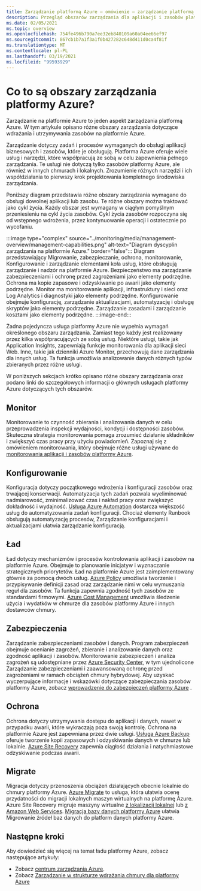 ```yaml
---
title: Zarządzanie platformą Azure — omówienie — zarządzanie platformą Azure
description: Przegląd obszarów zarządzania dla aplikacji i zasobów platformy Azure z linkami do zawartości w narzędziach zarządzania platformy Azure.
ms.date: 02/05/2021
ms.topic: overview
ms.openlocfilehash: 754fe496b790a7ee32eb840109a60a04ee66ef97
ms.sourcegitcommit: 867cb1b7a1f3a1f0b427282c648d411d0ca4f81f
ms.translationtype: MT
ms.contentlocale: pl-PL
ms.lasthandoff: 03/19/2021
ms.locfileid: "99593929"
---
```

# <a name="what-are-the-azure-management-areas"></a>Co to są obszary zarządzania platformy Azure?

Zarządzanie na platformie Azure to jeden aspekt zarządzania platformą Azure. W tym artykule opisano różne obszary zarządzania dotyczące wdrażania i utrzymywania zasobów na platformie Azure.

Zarządzanie dotyczy zadań i procesów wymaganych do obsługi aplikacji biznesowych i zasobów, które je obsługują. Platforma Azure oferuje wiele usług i narzędzi, które współpracują ze sobą w celu zapewnienia pełnego zarządzania. Te usługi nie dotyczą tylko zasobów platformy Azure, ale również w innych chmurach i lokalnych. Zrozumienie różnych narzędzi i ich współdziałania to pierwszy krok projektowania kompletnego środowiska zarządzania.

Poniższy diagram przedstawia różne obszary zarządzania wymagane do obsługi dowolnej aplikacji lub zasobu. Te różne obszary można traktować jako cykl życia. Każdy obszar jest wymagany w ciągłym pomyślnym przeniesieniu na cykl życia zasobów. Cykl życia zasobów rozpoczyna się od wstępnego wdrożenia, przez kontynuowanie operacji i ostatecznie po wycofaniu.

:::image type="complex" source="../monitoring/media/management-overview/management-capabilities.png" alt-text="Diagram dyscyplin zarządzania na platformie Azure." border="false":::
   Diagram przedstawiający Migrowanie, zabezpieczanie, ochrona, monitorowanie, Konfigurowanie i zarządzanie elementami koła usług, które obsługują zarządzanie i nadzór na platformie Azure. Bezpieczeństwo ma zarządzanie zabezpieczeniami i ochronę przed zagrożeniami jako elementy podrzędne. Ochrona ma kopie zapasowe i odzyskiwanie po awarii jako elementy podrzędne. Monitor ma monitorowanie aplikacji, infrastruktury i sieci oraz Log Analytics i diagnostyki jako elementy podrzędne. Konfigurowanie obejmuje konfigurację, zarządzanie aktualizacjami, automatyzację i obsługę skryptów jako elementy podrzędne. Zarządzanie zasadami i zarządzanie kosztami jako elementy podrzędne.
:::image-end:::

Żadna pojedyncza usługa platformy Azure nie wypełnia wymagań określonego obszaru zarządzania. Zamiast tego każdy jest realizowany przez kilka współpracujących ze sobą usług. Niektóre usługi, takie jak Application Insights, zapewniają funkcje monitorowania dla aplikacji sieci Web. Inne, takie jak dzienniki Azure Monitor, przechowują dane zarządzania dla innych usług. Ta funkcja umożliwia analizowanie danych różnych typów zbieranych przez różne usługi.

W poniższych sekcjach krótko opisano różne obszary zarządzania oraz podano linki do szczegółowych informacji o głównych usługach platformy Azure dotyczących tych obszarów.

## <a name="monitor"></a>Monitor

Monitorowanie to czynność zbierania i analizowania danych w celu przeprowadzenia inspekcji wydajności, kondycji i dostępności zasobów. Skuteczna strategia monitorowania pomaga zrozumieć działanie składników i zwiększyć czas pracy przy użyciu powiadomień. Zapoznaj się z omówieniem monitorowania, który obejmuje różne usługi używane do [monitorowania aplikacji i zasobów platformy Azure](../azure-monitor/overview.md).

## <a name="configure"></a>Konfigurowanie

Konfiguracja dotyczy początkowego wdrożenia i konfiguracji zasobów oraz trwającej konserwacji.
Automatyzacja tych zadań pozwala wyeliminować nadmiarowość, zminimalizować czas i nakład pracy oraz zwiększyć dokładność i wydajność. [Usługa Azure Automation](../automation/automation-intro.md) dostarcza większość usług do automatyzowania zadań konfiguracji. Chociaż elementy Runbook obsługują automatyzację procesów, Zarządzanie konfiguracjami i aktualizacjami ułatwia zarządzanie konfiguracją.

## <a name="govern"></a>Ład

Ład dotyczy mechanizmów i procesów kontrolowania aplikacji i zasobów na platformie Azure. Obejmuje to planowanie inicjatyw i wyznaczanie strategicznych priorytetów.
Ład na platformie Azure jest zaimplementowany głównie za pomocą dwóch usług. [Azure Policy](./policy/overview.md) umożliwia tworzenie i przypisywanie definicji zasad oraz zarządzanie nimi w celu wymuszania reguł dla zasobów.
Ta funkcja zapewnia zgodność tych zasobów ze standardami firmowymi.
[Azure Cost Management](../cost-management-billing/cost-management-billing-overview.md) umożliwia śledzenie użycia i wydatków w chmurze dla zasobów platformy Azure i innych dostawców chmury.

## <a name="secure"></a>Zabezpieczenia

Zarządzanie zabezpieczeniami zasobów i danych. Program zabezpieczeń obejmuje ocenianie zagrożeń, zbieranie i analizowanie danych oraz zgodność aplikacji i zasobów. Monitorowanie zabezpieczeń i analiza zagrożeń są udostępniane przez [Azure Security Center](../security-center/security-center-introduction.md), w tym ujednolicone Zarządzanie zabezpieczeniami i zaawansowaną ochronę przed zagrożeniami w ramach obciążeń chmury hybrydowej. Aby uzyskać wyczerpujące informacje i wskazówki dotyczące zabezpieczania zasobów platformy Azure, zobacz [wprowadzenie do zabezpieczeń platformy Azure](../security/fundamentals/overview.md) .

## <a name="protect"></a>Ochrona

Ochrona dotyczy utrzymywania dostępu do aplikacji i danych, nawet w przypadku awarii, które wykraczają poza swoją kontrolę. Ochrona na platformie Azure jest zapewniana przez dwie usługi. [Usługa Azure Backup](../backup/backup-overview.md) oferuje tworzenie kopii zapasowych i odzyskiwanie danych w chmurze lub lokalnie. [Azure Site Recovery](../site-recovery/site-recovery-overview.md) zapewnia ciągłość działania i natychmiastowe odzyskiwanie podczas awarii.

## <a name="migrate"></a>Migrate

Migracja dotyczy przenoszenia obciążeń działających obecnie lokalnie do chmury platformy Azure.
[Azure Migrate](../migrate/migrate-services-overview.md) to usługa, która ułatwia ocenę przydatności do migracji lokalnych maszyn wirtualnych na platformę Azure. Azure Site Recovery migruje maszyny wirtualne [z lokalizacji lokalnej](../site-recovery/migrate-tutorial-on-premises-azure.md) lub [z Amazon Web Services](../site-recovery/migrate-tutorial-aws-azure.md). [Migracja bazy danych platformy Azure](../dms/dms-overview.md) ułatwia Migrowanie źródeł baz danych do platform danych platformy Azure.

## <a name="next-steps"></a>Następne kroki

Aby dowiedzieć się więcej na temat ładu platformy Azure, zobacz następujące artykuły:

- Zobacz [centrum zarządzania Azure](./index.yml).
- Zobacz [Zarządzanie w strukturze wdrażania chmury dla platformy Azure](/azure/cloud-adoption-framework/govern/)